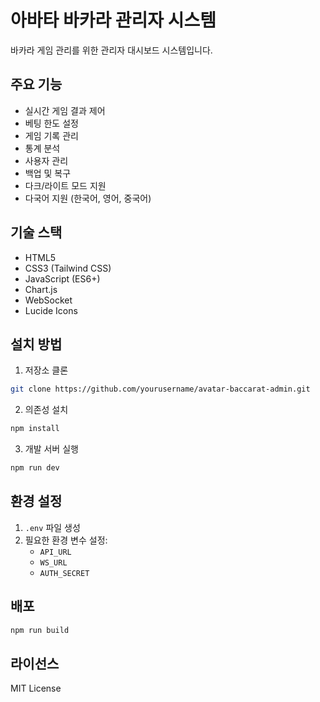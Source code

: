 # 아바타 바카라 관리자 시스템

바카라 게임 관리를 위한 관리자 대시보드 시스템입니다.

## 주요 기능

- 실시간 게임 결과 제어
- 베팅 한도 설정
- 게임 기록 관리
- 통계 분석
- 사용자 관리
- 백업 및 복구
- 다크/라이트 모드 지원
- 다국어 지원 (한국어, 영어, 중국어)

## 기술 스택

- HTML5
- CSS3 (Tailwind CSS)
- JavaScript (ES6+)
- Chart.js
- WebSocket
- Lucide Icons

## 설치 방법

1. 저장소 클론
```bash
git clone https://github.com/yourusername/avatar-baccarat-admin.git
```

2. 의존성 설치
```bash
npm install
```

3. 개발 서버 실행
```bash
npm run dev
```

## 환경 설정

1. `.env` 파일 생성
2. 필요한 환경 변수 설정:
   - `API_URL`
   - `WS_URL`
   - `AUTH_SECRET`

## 배포

```bash
npm run build
```

## 라이선스

MIT License 